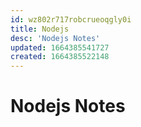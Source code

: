 ```yaml
---
id: wz802r717robcrueoqgly0i
title: Nodejs
desc: 'Nodejs Notes'
updated: 1664385541727
created: 1664385522148
---
```

# Nodejs Notes
